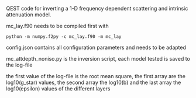 QEST code for inverting a 1-D frequency dependent scattering and intrinsic attenuation model.

mc_lay.f90 needs to be compiled first with

``python -m numpy.f2py -c mc_lay.f90 -m mc_lay``

config.json contains all configuration parameters and needs to be adapted

mc_attdepth_noniso.py is the inversion script, each model tested is saved to the log-file

the first value of the log-file is the root mean square, the first array are the log10(g_star) values, the second array the log10(b) and the last array the log10(epsilon) values of the different layers
